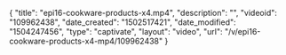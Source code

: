 {
    "title": "epi16-cookware-products-x4.mp4",
    "description": "",
    "videoid": "109962438",
    "date_created": "1502517421",
    "date_modified": "1504247456",
    "type": "captivate",
    "layout": "video",
    "url": "\/v\/epi16-cookware-products-x4-mp4\/109962438"
}